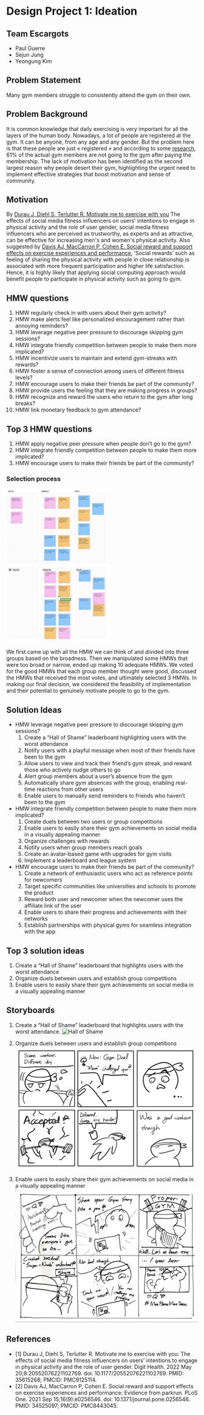 # Design Project 1: Ideation

## Team Escargots
- Paul Guerre
- Sejun Jung
- Yeongung Kim

## Problem Statement
Many gym members struggle to consistently attend the gym on their own.

## Problem Background
It is common knowledge that daily exercising is very important for all the layers of the human body. Nowadays, a lot of people are registered at the gym. It can be anyone, from any age and any gender. But the problem here is that these people are just « registered » and according to some [research](http://atw.foodtoday.or.kr/news/article.html?no=133665), 61% of the actual gym members are not going to the gym after paying the membership. The lack of motivation has been identified as the second largest reason why people desert their gym, highlighting the urgent need to implement effective strategies that boost motivation and sense of community. 

## Motivation
By [Durau J, Diehl S, Terlutter R. Motivate me to exercise with you](#references) The effects of social media fitness influencers on users' intentions to engage in physical activity and the role of user gender, social media fitness influencers who are perceived as trustworthy, as experts and as attractive, can be effective for increasing men's and women's physical activity. Also suggested by [Davis AJ, MacCarron P, Cohen E. Social reward and support effects on exercise experiences and performance](#references), ‘Social rewards’ such as feeling of sharing the physical activity with people in close relationship is associated with more frequent participation and higher life satisfaction. Hence, it is highly likely that applying social computing approach would benefit people to participate in physical activity such as going to gym.

## HMW questions
1. HMW regularly check in with users about their gym activity?
2. HMW make alerts feel like personalized encouragement rather than annoying reminders?
3. HMW leverage negative peer pressure to discourage skipping gym sessions?
4. HMW integrate friendly competition between people to make them more implicated?
5. HMW incentivize users to maintain and extend gym-streaks with rewards?
6. HMW foster a sense of connection among users of different fitness levels?
7. HMW encourage users to make their friends be part of the community?
8. HMW provide users the feeling that they are making progress in groups?
9. HMW recognize and reward the users who return to the gym after long breaks?
10. HMW link monetary feedback to gym attendance?

## Top 3 HMW questions
1. HMW apply negative peer pressure when people don’t go to the gym?
2. HMW integrate friendly competition between people to make them more implicated?
3. HMW encourage users to make their friends be part of the community?

### Selection process
<img src="./hmw_og.png" alt="drawing" height="200"/>
<img src="./hmw_mod.png" alt="drawing" height="200"/>

We first came up with all the HMW we can think of and divided into three groups based on the broadness. Then we manipulated some HMWs that were too broad or narrow, ended up making 10 adequate HMWs. We voted for the good HMWs that each group member thought were good, discussed the HMWs that received the most votes, and ultimately selected 3 HMWs. In making our final decision, we considered the feasibility of implementation and their potential to genuinely motivate people to go to the gym.

## Solution Ideas
- HMW leverage negative peer pressure to discourage skipping gym sessions?
    1. Create a “Hall of Shame” leaderboard highlighting users with the worst attendance
    2. Notify users with a playful message when most of their friends have been to the gym
    3. Allow users to view and track their friend’s gym streak, and reward those who actively nudge others to go
    4. Alert group members about a user’s absence from the gym
    5. Automatically share gym absences with the group, enabling real-time reactions from other users
    6. Enable users to manually send reminders to friends who haven’t been to the gym
- HMW integrate friendly competition between people to make them more implicated?
    1. Create duels between two users or group competitions
    2. Enable users to easily share their gym achievements on social media in a visually appealing manner
    3. Organize challenges with rewards 
    4. Notify users when group members reach goals
    5. Create an avatar-based game with upgrades for gym visits 
    6. Implement a leaderboard and league system 
- HMW encourage users to make their friends be part of the community?
    1. Create a network of enthusiastic users who act as reference points for newcomers 
    2. Target specific communities like universities and schools to promote the product
    3. Reward both user and newcomer when the newcomer uses the affiliate link of the user
    4. Enable users to share their progress and achievements with their networks 
    5. Establish partnerships with physical gyms for seamless integration with the app 

## Top 3 solution ideas
1. Create a “Hall of Shame” leaderboard that highlights users with the worst attendance
2. Organize duels between users and establish group competitions 
3. Enable users to easily share their gym achievements on social media in a visually appealing manner

## Storyboards 
1. Create a “Hall of Shame” leaderboard that highlights users with the worst attendance.
![Hall of Shame](./storyboard_hall_of_shame.png)

2. Organize duels between users and establish group competitions
![Duel](./storyboard_duel.png)

3. Enable users to easily share their gym achievements on social media in a visually appealing manner
![Bragging](./storyboard_bragging.jpg)

## References
- [1] Durau J, Diehl S, Terlutter R. Motivate me to exercise with you: The effects of social media fitness influencers on users' intentions to engage in physical activity and the role of user gender. Digit Health. 2022 May 20;8:20552076221102769. doi: 10.1177/20552076221102769. PMID: 35615268; PMCID: PMC9125114. 
- [2] Davis AJ, MacCarron P, Cohen E. Social reward and support effects on exercise experiences and performance: Evidence from parkrun. PLoS One. 2021 Sep 15;16(9):e0256546. doi: 10.1371/journal.pone.0256546. PMID: 34525097; PMCID: PMC8443045.